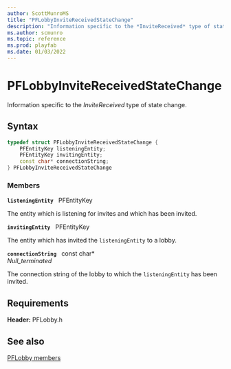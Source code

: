 ```yaml
---
author: ScottMunroMS
title: "PFLobbyInviteReceivedStateChange"
description: "Information specific to the *InviteReceived* type of state change."
ms.author: scmunro
ms.topic: reference
ms.prod: playfab
ms.date: 01/03/2022
---
```


# PFLobbyInviteReceivedStateChange  

Information specific to the *InviteReceived* type of state change.  

## Syntax  
  
```cpp
typedef struct PFLobbyInviteReceivedStateChange {  
    PFEntityKey listeningEntity;  
    PFEntityKey invitingEntity;  
    const char* connectionString;  
} PFLobbyInviteReceivedStateChange  
```
  
### Members  
  
**`listeningEntity`** &nbsp; PFEntityKey  
  
The entity which is listening for invites and which has been invited.
  
**`invitingEntity`** &nbsp; PFEntityKey  
  
The entity which has invited the ```listeningEntity``` to a lobby.
  
**`connectionString`** &nbsp; const char*  
*_Null_terminated_*  
  
The connection string of the lobby to which the ```listeningEntity``` has been invited.
  
  
## Requirements  
  
**Header:** PFLobby.h
  
## See also  
[PFLobby members](../pflobby_members.md)  

  
  

